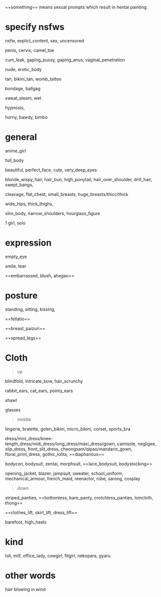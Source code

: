 
==something== means sexual prompts which result in hentai painting.


# specify nsfws

nsfw, explict_content, sex, uncensored

penis, cervix, camel_toe

cum_leak, gaping_pussy, gaping_anus, vaginal_penetration

nude, erotic_body

tan, bikini_tan, womb_tattoo

bondage, ballgag


sweat_steam, wet

hypnosis,

horny, bawdy, bimbo

# general

anime_girl

full_body

beautiful, perfect_face, cute, very_deep_eyes

blonde_wispy_hair, hair_bun, high_ponytail, hair_over_shoulder, drill_hair, swept_bangs, 

cleavage, flat_chest, small_breasts, huge_breasts/thicc/thick

wide_hips, thick_thighs, 

slim_body, narrow_shoulders, hourglass_figure


1 girl, solo

# expression

empty_eye

smile, tear

==embarrassed, blush, ahegao==

# posture

standing, sitting, kissing, 

==fellatio==

==breast_paizuri==

==spread_legs==


# Cloth

> up

blindfold, intricate_bow, hair_scrunchy

rabbit_ears, cat_ears, pointy_ears

shawl

glasses

> middle

lingerie, bralette, golen_bikini, micro_bikini, corset, sports_bra

dress/mini_dress/knee-length_dress/midi_dress/long_dress/maxi_dress/gown, camisole, negligee, slip_dress, front_slit_dress, cheongsam/qipao/mandarin_gown, floral_print_dress, gothic_lolita, ==diaphanous==

bodycon, bodysuit, zentai, morphsuit, ==lace_bodysuit, bodystocking==

opening_jacket, blazer, jampsuit, sweater, school_uniform, mechanical_armour, french_maid, reenactor, robe, sarong, cosplay

> down

striped_panties, ==bottomless, bare_panty, crotchless_panties, loincloth, thong==

==clothes_lift, skirt_lift, dress_lift==

barefoot, high_heels


# kind

loli, milf, office_lady, cowgirl, fitgirl, nekopara, gyaru


# other words

hair blowing in wind